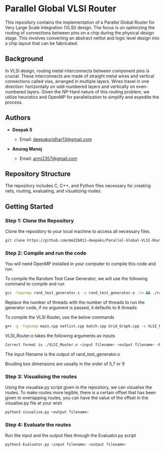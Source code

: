 # Parallel Global VLSI Router

This repository contains the implementation of a Parallel Global Router for Very Large Scale Integration (VLSI) design. The focus is on optimizing the routing of connections between pins on a chip during the physical design stage. This involves converting an abstract netlist and logic level design into a chip layout that can be fabricated.

## Background

In VLSI design, routing metal interconnects between component pins is crucial. These interconnects are made of straight metal wires and vertical connections called vias, arranged in multiple layers. Wires travel in one direction: horizontally on odd-numbered layers and vertically on even-numbered layers. Given the NP-Hard nature of this routing problem, we utilize heuristics and OpenMP for parallelization to simplify and expedite the process.

## Authors

- **Deepak S**
  - Email: deepaksridhar13@gmail.com

- **Anurag Manoj**
  - Email: armj2357@gmail.com

## Repository Structure

The repository includes C, C++, and Python files necessary for creating nets, routing, evaluating, and visualizing routes.

## Getting Started

### Step 1: Clone the Repository

Clone the repository to your local machine to access all necessary files.

```bash
git clone https://github.com/mm22b011-deepaks/Parallel-Global-VLSI-Router.git
```

### Step 2: Compile and run the code

You will need OpenMP installed in your computer to compile this code and run.

To compile the Random Test Case Generator, we will use the following command to compile and run

```bash
gcc -fopenmp rand_test_generator.c -o rand_test_generator.o -lm && ./rand_test_generator.o <Number of threads>
```

Replace the number of threads with the number of threads to run the generator code, if no argument is passed, it defaults to 8 threads

To compile the VLSI Router, use the below commands

```bash
g++ -g -fopenmp main.cpp netlist.cpp batch.cpp Grid_Graph.cpp -o VLSI_Router.o
```

VLSI_Router.o takes the following arguments as inputs

```bash
Correct format is ./VLSI_Router.o <input filename> <output filename> <Bounding Box Dimensions> <Number of Iterations for Maze Route> <Number of Threads for Parallelising>
```

The input filename is the output of rand_test_generator.o

Bouding box dimensions are usually in the order of 5,7 or 9

### Step 3: Visualising the routes

Using the visualise.py script given in the repository, we can visualise the routes. To make routes more legible, there is a certain offset that has been given to overlapping routes, you can have the value of the offset in the visualise.py file at your wish

```bash
python3 visualise.py <output filename>
```

### Step 4: Evaluate the routes

Run the input and the output files through the Evaluator.py script 

```bash
python3 Evaluator.py <input filename> <output filename>
```


